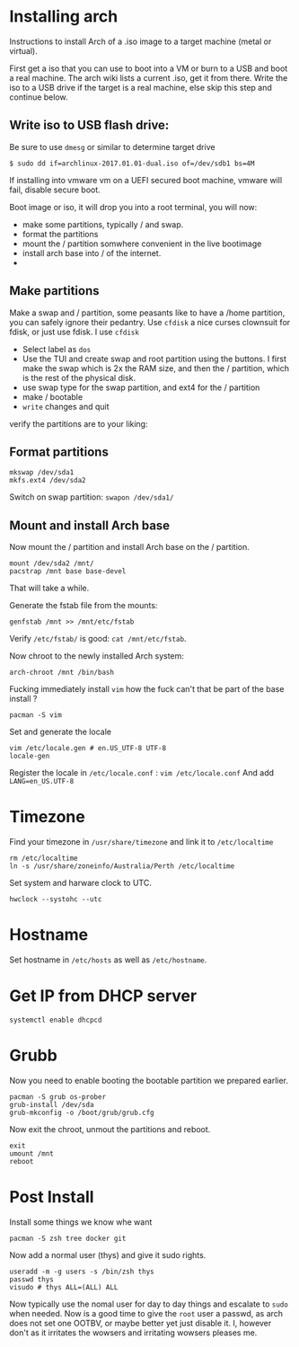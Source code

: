 # Installing arch

Instructions to install Arch of a .iso image to a target machine (metal or virtual).

First get a iso that you can use to boot into a VM or burn to a USB and boot a real machine.
The arch wiki lists a current .iso, get it from there. Write the iso to a USB drive if the target is
a real machine, else skip this step and continue below.


## Write iso to USB flash drive:

Be sure to use ```dmesg``` or similar to determine target drive
```
$ sudo dd if=archlinux-2017.01.01-dual.iso of=/dev/sdb1 bs=4M
```

If installing into vmware vm on a UEFI secured boot machine, vmware will fail, disable secure boot.

Boot image or iso, it will drop you into a root terminal, you will now:
- make some partitions, typically / and swap.
- format the partitions
- mount the / partition somwhere convenient in the live bootimage
- install arch base into / of the internet.
-

## Make partitions

Make a swap and / partition, some peasants like to have a /home partition, you
can safely ignore their pedantry.  Use ```cfdisk``` a nice curses clownsuit for
fdisk, or just use fdisk. I use ```cfdisk```

- Select label as ```dos```
- Use the TUI and create swap and root partition using the buttons. I first make
  the swap which is 2x the RAM size, and then the / partition, which is the
  rest of the physical disk.
- use swap type for the swap partition, and ext4 for the / partition
- make / bootable
- `write` changes and quit 


verify the partitions are to your liking:



## Format partitions

```
mkswap /dev/sda1
mkfs.ext4 /dev/sda2
```

Switch on swap partition: `swapon /dev/sda1/`


## Mount and install Arch base
Now mount the / partition and install Arch base on the / partition.

```
mount /dev/sda2 /mnt/
pacstrap /mnt base base-devel
```

That will take a while.


Generate the fstab file from the mounts: 
```
genfstab /mnt >> /mnt/etc/fstab
```

Verify `/etc/fstab/` is good: ```cat /mnt/etc/fstab```.

Now chroot to the newly installed Arch system:
```
arch-chroot /mnt /bin/bash
```

Fucking immediately install `vim` how the fuck can't that be part of the base
install ?

```
pacman -S vim
```

Set and generate the locale
```
vim /etc/locale.gen # en.US_UTF-8 UTF-8
locale-gen
```

Register the locale in ```/etc/locale.conf``` : ```vim /etc/locale.conf``` And
add  ```LANG=en_US.UTF-8```

# Timezone
Find your timezone in ```/usr/share/timezone``` and link it to ```/etc/localtime```

```
rm /etc/localtime
ln -s /usr/share/zoneinfo/Australia/Perth /etc/localtime
```

Set system and harware clock to UTC.
```
hwclock --systohc --utc 
```

# Hostname
Set hostname in ```/etc/hosts``` as well as ```/etc/hostname```.

# Get IP from DHCP server

```
systemctl enable dhcpcd
```

# Grubb

Now you need to enable booting the bootable partition we prepared earlier.

```
pacman -S grub os-prober
grub-install /dev/sda
grub-mkconfig -o /boot/grub/grub.cfg
```

Now exit the chroot, unmout the partitions and reboot.
```
exit
umount /mnt
reboot
```

# Post Install

Install some things we know whe want
```
pacman -S zsh tree docker git
```

Now add a normal user (thys) and give it sudo rights.

```
useradd -m -g users -s /bin/zsh thys
passwd thys
visudo # thys ALL=(ALL) ALL
```

Now typically use the nomal user for day to day things and escalate to `sudo`
when needed. Now is a good time to give the `root` user a passwd, as arch does
not set one OOTBV, or maybe better yet just disable it. I, however don't as it
irritates the wowsers and irritating wowsers pleases me.


